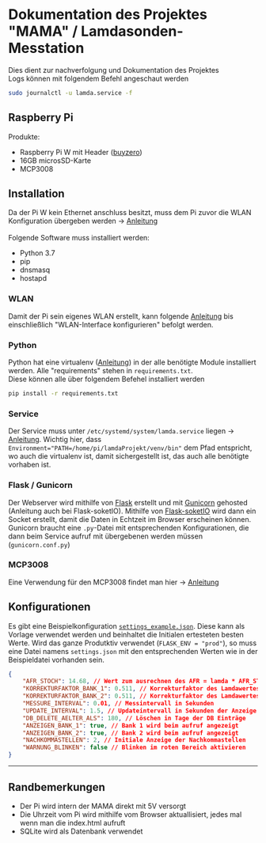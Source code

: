 # Dokumentation des Projektes "MAMA" / Lamdasonden-Messtation
Dies dient zur nachverfolgung und Dokumentation des Projektes<br>
Logs können mit folgendem Befehl angeschaut werden
```bash
sudo journalctl -u lamda.service -f
```

## Raspberry Pi
Produkte:
- Raspberry Pi W mit Header ([buyzero](https://buyzero.de/products/raspberry-pi-zero-wh-mit-bestucktem-header))
- 16GB microsSD-Karte
- MCP3008

## Installation
Da der Pi W kein Ethernet anschluss besitzt, muss dem Pi zuvor die WLAN Konfiguration übergeben werden -> [Anleitung](https://www.dahlen.org/2017/10/raspberry-pi-zero-w-headless-setup/) <br>
<br>
Folgende Software muss installiert werden:
- Python 3.7
- pip
- dnsmasq 
- hostapd

### WLAN
Damit der Pi sein eigenes WLAN erstellt, kann folgende [Anleitung](https://www.elektronik-kompendium.de/sites/raspberry-pi/2002171.htm) bis einschließlich "WLAN-Interface konfigurieren" befolgt werden.

### Python
Python hat eine virtualenv ([Anleitung](https://bodo-schoenfeld.de/eine-virtuelle-umgebung-fuer-python-erstellen/)) in der alle benötigte Module installiert werden. Alle "requirements" stehen in `requirements.txt`. <br>
Diese können alle über folgendem Befehel installiert werden 
```bash
pip install -r requirements.txt
```

### Service
Der Service muss unter `/etc/systemd/system/lamda.service` liegen -> [Anleitung](https://www.raspberrypi.org/documentation/linux/usage/systemd.md). Wichtig hier, dass `Environment="PATH=/home/pi/lamdaProjekt/venv/bin"` dem Pfad entspricht, wo auch die virtualenv ist, damit sichergestellt ist, das auch alle benötigte vorhaben ist.

### Flask / Gunicorn
Der Webserver wird mithilfe von [Flask](https://flask.palletsprojects.com/en/1.1.x/) erstellt und mit [Gunicorn](https://docs.gunicorn.org/en/stable/run.html) gehosted (Anleitung auch bei Flask-soketIO). Mithilfe von [Flask-soketIO](https://flask.palletsprojects.com/en/1.1.x/api/#blueprint-objects) wird dann ein Socket erstellt, damit die Daten in Echtzeit im Browser erscheinen können. Gunicorn braucht eine `.py`-Datei mit entsprechenden Konfigurationen, die dann beim Service aufruf mit übergebenen werden müssen (`gunicorn.conf.py`)

### MCP3008
Eine Verwendung für den MCP3008 findet man hier -> [Anleitung](https://tutorials-raspberrypi.de/raspberry-pi-mcp3008-analoge-signale-auslesen/)

## Konfigurationen
Es gibt eine Beispielkonfiguration [`settings_example.json`](settings_example.json). Diese kann als Vorlage verwendet werden und beinhaltet die Initialen ertesteten besten Werte. Wird das ganze Produtktiv verwendet (`FLASK_ENV = "prod"`), so muss eine Datei namens `settings.json` mit den entsprechenden Werten wie in der Beispieldatei vorhanden sein.

```json
{
    "AFR_STOCH": 14.68, // Wert zum ausrechnen des AFR = lamda * AFR_STOCH 
    "KORREKTURFAKTOR_BANK_1": 0.511, // Korrekturfaktor des Lamdawertes Bank 1
    "KORREKTURFAKTOR_BANK_2": 0.511, // Korrekturfaktor des Lamdawertes Bank 1
    "MESSURE_INTERVAL": 0.01, // Messintervall in Sekunden
    "UPDATE_INTERVAL": 1.5, // Updateintervall in Sekunden der Anzeige
    "DB_DELETE_AELTER_ALS": 180, // Löschen in Tage der DB Einträge
    "ANZEIGEN_BANK_1": true, // Bank 1 wird beim aufruf angezeigt
    "ANZEIGEN_BANK_2": true, // Bank 2 wird beim aufruf angezeigt
    "NACHKOMMASTELLEN": 2, // Initiale Anzeige der Nachkommastellen
    "WARNUNG_BLINKEN": false // Blinken im roten Bereich aktivieren
}
```

---

## Randbemerkungen
- Der Pi wird intern der MAMA direkt mit 5V versorgt
- Die Uhrzeit vom Pi wird mithilfe vom Browser aktuallisiert, jedes mal wenn man die index.html aufruft
- SQLite wird als Datenbank verwendet